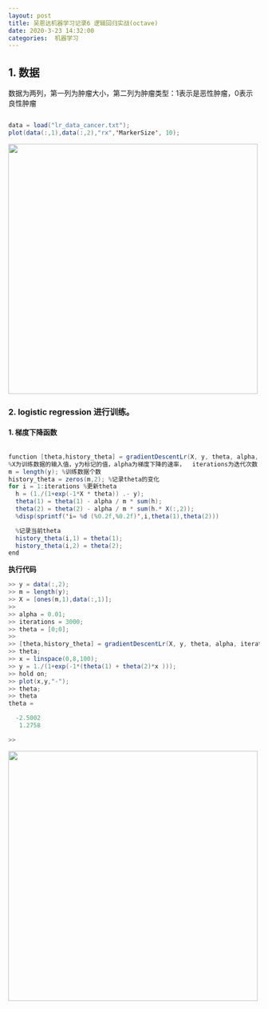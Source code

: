 ```yaml
---
layout: post
title: 吴恩达机器学习记录6 逻辑回归实战(octave)
date: 2020-3-23 14:32:00
categories:  机器学习
---
```

## 1. 数据

数据为两列，第一列为肿瘤大小，第二列为肿瘤类型：1表示是恶性肿瘤，0表示良性肿瘤

```java

data = load("lr_data_cancer.txt");
plot(data(:,1),data(:,2),"rx",'MarkerSize', 10);
```

<img src="https://raw.githubusercontent.com/QuietListener/quietlistener.github.io/master/images/20200323-lr-octave5.jpg" width="500"> 


### 2. logistic regression 进行训练。
#### 1. 梯度下降函数
```java

function [theta,history_theta] = gradientDescentLr(X, y, theta, alpha, iterations)  
%X为训练数据的输入值，y为标记的值，alpha为梯度下降的速率，  iterations为迭代次数
m = length(y); %训练数据个数
history_theta = zeros(m,2); %记录theta的变化
for i = 1:iterations %更新theta
  h = (1./(1+exp(-1*X * theta)) .- y);
  theta(1) = theta(1) - alpha / m * sum(h);       
  theta(2) = theta(2) - alpha / m * sum(h.* X(:,2));
  %disp(sprintf('i= %d (%0.2f,%0.2f)',i,theta(1),theta(2)))

  %记录当前theta 
  history_theta(i,1) = theta(1);
  history_theta(i,2) = theta(2);
end
```

**执行代码**
```java
>> y = data(:,2);
>> m = length(y);
>> X = [ones(m,1),data(:,1)];
>>
>> alpha = 0.01;
>> iterations = 3000;
>> theta = [0;0];
>>
>> [theta,history_theta] = gradientDescentLr(X, y, theta, alpha, iterations);
>> theta;
>> x = linspace(0,8,100);
>> y = 1./(1+exp(-1*(theta(1) + theta(2)*x )));
>> hold on;
>> plot(x,y,"-");
>> theta;
>> theta
theta =

  -2.5002
   1.2758

>>
```

<img src="https://raw.githubusercontent.com/QuietListener/quietlistener.github.io/master/images/20200323-lr-octave6.jpg" width="500"> 
